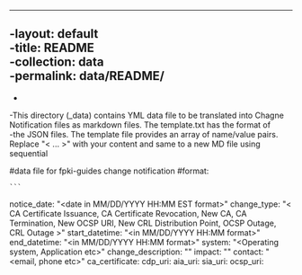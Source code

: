 ----		
 -layout: default		
 -title: README		
 -collection: data		
 -permalink: data/README/		
 ----		
 -		
 -This directory (_data) contains YML data file to be translated into Chagne Notification files as markdown files.  The template.txt has the format of		
 -the JSON files. The template file provides an array of name/value pairs. Replace "< ... >" with your content and same to a new MD file using sequential		
 
#data file for fpki-guides change notification
#format:

    ```
notice_date: "<date in MM/DD/YYYY HH:MM EST format>"
change_type: "< CA Certificate Issuance, CA Certificate Revocation, New CA, CA Termination, New OCSP URI, New CRL Distribution Point, OCSP Outage, CRL Outage >"
start_datetime: "<in MM/DD/YYYY HH:MM format>"
end_datetime: "<in MM/DD/YYYY HH:MM format>"
system: "<Operating system, Application etc>"
change_description: "<detailed statement>"
impact: "<impact statement>"
contact: "<email, phone etc>"
ca_certificate: <pem encoded>
cdp_uri:
aia_uri:
sia_uri:
ocsp_uri:
   ```
